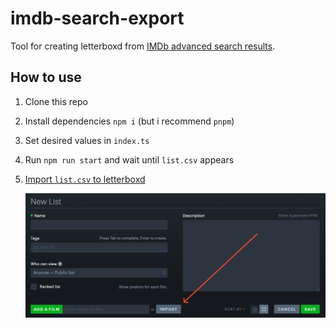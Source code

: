 # imdb-search-export

Tool for creating letterboxd from [IMDb advanced search results](https://www.imdb.com/search/title/).

## How to use

1. Clone this repo
2. Install dependencies `npm i` (but i recommend `pnpm`)
3. Set desired values in `index.ts`
4. Run `npm run start` and wait until `list.csv` appears
5. [Import `list.csv` to letterboxd](https://letterboxd.com/list/new/)

   ![](./screenshot.png)
